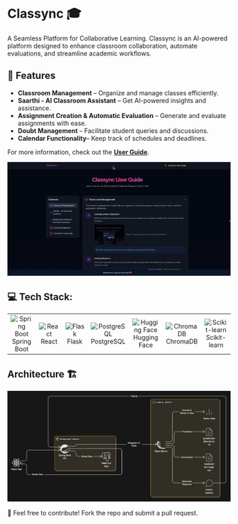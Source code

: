 
# Classync 🎓
A Seamless Platform for Collaborative Learning.
Classync is an AI-powered platform designed to enhance classroom collaboration, automate evaluations, and streamline academic workflows.


## 🚀 Features

- **Classroom Management** – Organize and manage classes efficiently.
- **Saarthi - AI Classroom Assistant** – Get AI-powered insights and assistance.
- **Assignment Creation & Automatic Evaluation** – Generate and evaluate assignments with ease.
- **Doubt Management** – Facilitate student queries and discussions.
- **Calendar Functionality**– Keep track of schedules and deadlines.

For more information, check out the **[User Guide](https://classync-demo.vercel.app/user-guide)**.  

<img src="./assets/user-guide.gif"  />

## 💻 Tech Stack:
<table align="center">
  <tr>
    <td align="center" width="90">
      <img src="https://skillicons.dev/icons?i=spring" width="45" height="45" alt="Spring Boot" title="Spring Boot" />
      <br>Spring Boot
    </td>
    <td align="center" width="90">
      <img src="https://techstack-generator.vercel.app/react-icon.svg" width="45" height="45" alt="React" title="React" />
      <br>React
    </td>
    <td align="center" width="90">
      <img src="https://skillicons.dev/icons?i=flask" width="45" height="45" alt="Flask" title="Flask" />
      <br>Flask
    </td>
    <td align="center" width="90">
      <img src="https://skillicons.dev/icons?i=postgres" width="45" height="45" alt="PostgreSQL" title="PostgreSQL" />
      <br>PostgreSQL
    </td>
    <td align="center" width="90">
      <img src="https://huggingface.co/front/assets/huggingface_logo-noborder.svg" width="45" height="45" alt="Hugging Face" title="Hugging Face" />
      <br>Hugging Face
    </td>
    <td align="center" width="90">
      <img src="https://dbdb.io/media/logos/chroma_H600YUl.svg" width="45" height="45" alt="ChromaDB" title="ChromaDB" />
      <br>ChromaDB
    </td>
    <td align="center" width="90">
      <img src="https://upload.wikimedia.org/wikipedia/commons/0/05/Scikit_learn_logo_small.svg" width="45" height="45" alt="Scikit-learn" title="Scikit-learn" />
      <br>Scikit-learn
    </td>
  </tr>
</table>


## Architecture 🏗️
<img src="./assets/diagram.png"  />

🚀 Feel free to contribute! Fork the repo and submit a pull request.


